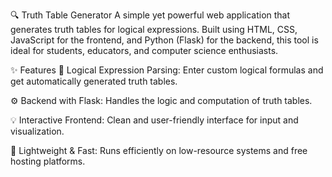 🔍 Truth Table Generator
A simple yet powerful web application that generates truth tables for logical expressions. Built using HTML, CSS, JavaScript for the frontend, and Python (Flask) for the backend, this tool is ideal for students, educators, and computer science enthusiasts.


✨ Features
🧠 Logical Expression Parsing: Enter custom logical formulas and get automatically generated truth tables.

⚙️ Backend with Flask: Handles the logic and computation of truth tables.

💡 Interactive Frontend: Clean and user-friendly interface for input and visualization.

🚀 Lightweight & Fast: Runs efficiently on low-resource systems and free hosting platforms.